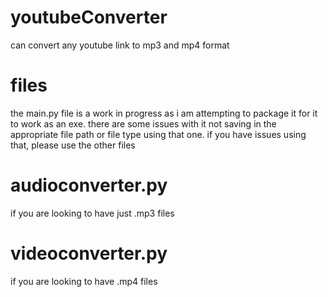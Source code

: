 # youtubeConverter
can convert any youtube link to mp3 and mp4 format


# files
the main.py file is a work in progress as i am attempting to package it for it to work as an exe. there are some issues with it not saving in the appropriate file path or file type using that one. if you have issues using that, please use the other files

# audioconverter.py 
if you are looking to have just .mp3 files

# videoconverter.py
if you are looking to have .mp4 files
